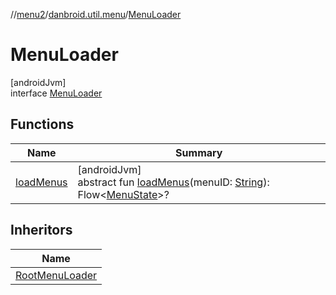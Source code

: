 //[menu2](../../../index.md)/[danbroid.util.menu](../index.md)/[MenuLoader](index.md)

# MenuLoader

[androidJvm]\
interface [MenuLoader](index.md)

## Functions

| Name | Summary |
|---|---|
| [loadMenus](load-menus.md) | [androidJvm]<br>abstract fun [loadMenus](load-menus.md)(menuID: [String](https://kotlinlang.org/api/latest/jvm/stdlib/kotlin/-string/index.html)): Flow<[MenuState](../-menu-state/index.md)>? |

## Inheritors

| Name |
|---|
| [RootMenuLoader](../-root-menu-loader/index.md) |
